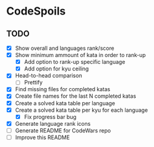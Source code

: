 # CodeSpoils

## TODO

- [x] Show overall and languages rank/score
- [x] Show minimum ammount of kata in order to rank-up
    - [x] Add option to rank-up specific language
    - [x] Add option for kyu ceiling
- [x] Head-to-head comparison
    - [ ] Prettify
- [x] Find missing files for completed katas 
- [x] Create file names for the last N completed katas
- [x] Create a solved kata table per language
- [x] Create a solved kata table per kyu for each language
    - [x] Fix progress bar bug
- [x] Generate language rank icons
- [ ] Generate README for CodeWars repo
- [ ] Improve this README
